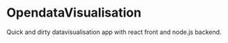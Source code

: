 # OpendataVisualisation
Quick and dirty datavisualisation app with react front and node.js backend.
